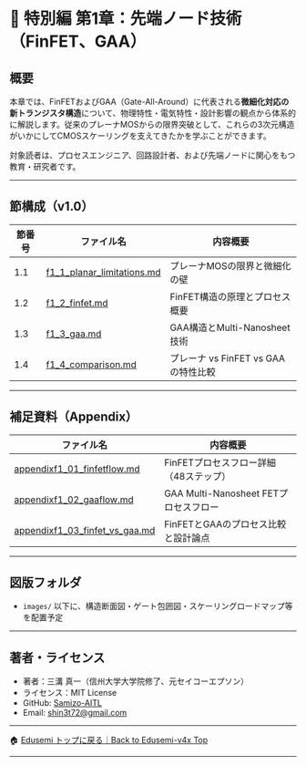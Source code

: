 # 🧬 特別編 第1章：先端ノード技術（FinFET、GAA）

## 概要

本章では、FinFETおよびGAA（Gate-All-Around）に代表される**微細化対応の新トランジスタ構造**について、物理特性・電気特性・設計影響の観点から体系的に解説します。従来のプレーナMOSからの限界突破として、これらの3次元構造がいかにしてCMOSスケーリングを支えてきたかを学ぶことができます。

対象読者は、プロセスエンジニア、回路設計者、および先端ノードに関心をもつ教育・研究者です。

---

## 節構成（v1.0）

| 節番号 | ファイル名                                           | 内容概要                                 |
|--------|------------------------------------------------------|------------------------------------------|
| 1.1    | [f1_1_planar_limitations.md](f1_1_planar_limitations.md) | プレーナMOSの限界と微細化の壁           |
| 1.2    | [f1_2_finfet.md](f1_2_finfet.md)                         | FinFET構造の原理とプロセス概要          |
| 1.3    | [f1_3_gaa.md](f1_3_gaa.md)                               | GAA構造とMulti-Nanosheet技術            |
| 1.4    | [f1_4_comparison.md](f1_4_comparison.md)                 | プレーナ vs FinFET vs GAAの特性比較     |

---

## 補足資料（Appendix）

| ファイル名                                             | 内容概要                                   |
|--------------------------------------------------------|--------------------------------------------|
| [appendixf1_01_finfetflow.md](appendixf1_01_finfetflow.md)     | FinFETプロセスフロー詳細（48ステップ）     |
| [appendixf1_02_gaaflow.md](appendixf1_02_gaaflow.md)           | GAA Multi-Nanosheet FETプロセスフロー      |
| [appendixf1_03_finfet_vs_gaa.md](appendixf1_03_finfet_vs_gaa.md) | FinFETとGAAのプロセス比較と設計論点        |

---

## 図版フォルダ

- `images/` 以下に、構造断面図・ゲート包囲図・スケーリングロードマップ等を配置予定

---

## 著者・ライセンス

- 著者：三溝 真一（信州大学大学院修了、元セイコーエプソン）
- ライセンス：MIT License
- GitHub: [Samizo-AITL](https://github.com/Samizo-AITL)
- Email: shin3t72@gmail.com

---

🏠 [Edusemi トップに戻る｜Back to Edusemi-v4x Top](../README.md)

---

